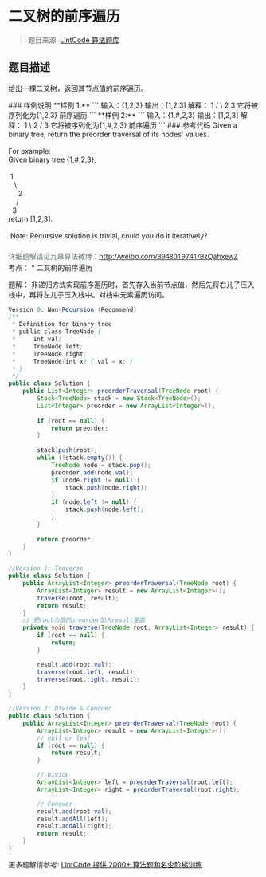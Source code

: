 # 二叉树的前序遍历
 > 题目来源: [LintCode 算法题库](https://www.lintcode.com/problem/binary-tree-preorder-traversal/?utm_source=sc-github-wzz)
 ## 题目描述
 <p>给出一棵二叉树，返回其节点值的前序遍历。</p>
 ### 样例说明
 **样例 1:**
```
输入：{1,2,3}
输出：[1,2,3]
解释：
   1
  / \
 2   3
它将被序列化为{1,2,3}
前序遍历
```
**样例 2:**
```
输入：{1,#,2,3}
输出：[1,2,3]
解释：
1
 \
  2
 /
3
它将被序列化为{1,#,2,3}
前序遍历
```
 ### 参考代码
 Given a binary tree, return the preorder traversal of its nodes' values.&nbsp;<div><br></div><div>For example:&nbsp;</div><div>Given binary tree {1,#,2,3},&nbsp;</div><div><br></div><div>&nbsp;1&nbsp;</div><div>&nbsp; &nbsp;\&nbsp;</div><div>&nbsp; &nbsp; &nbsp;2&nbsp;</div><div>&nbsp; &nbsp; /&nbsp;</div><div>&nbsp; 3&nbsp;</div><div>return [1,2,3].&nbsp;</div><div><br></div><div>&nbsp;Note: Recursive solution is trivial, could you do it iteratively?</div><div><span style="color: rgb(102, 110, 112); font-family: 'Open Sans', Arial, sans-serif; line-height: 22.3999996185303px;"><br></span></div><div><span style="color: rgb(102, 110, 112); font-family: 'Open Sans', Arial, sans-serif; line-height: 22.3999996185303px;">详细题解请见九章算法微博：</span><font color="#666e70" face="Open Sans, Arial, sans-serif"><span style="line-height: 22.3999996185303px;"><a href="http://weibo.com/3948019741/BzQahxewZ" target="_blank">http://weibo.com/3948019741/BzQahxewZ</a></span></font><br></div>
考点：
* 二叉树的前序遍历

题解：
非递归方式实现前序遍历时，首先存入当前节点值，然后先将右儿子压入栈中，再将左儿子压入栈中。对栈中元素遍历访问。
```java
Version 0: Non-Recursion (Recommend)
/**
 * Definition for binary tree
 * public class TreeNode {
 *     int val;
 *     TreeNode left;
 *     TreeNode right;
 *     TreeNode(int x) { val = x; }
 * }
 */
public class Solution {
    public List<Integer> preorderTraversal(TreeNode root) {
        Stack<TreeNode> stack = new Stack<TreeNode>();
        List<Integer> preorder = new ArrayList<Integer>();
        
        if (root == null) {
            return preorder;
        }
        
        stack.push(root);
        while (!stack.empty()) {
            TreeNode node = stack.pop();
            preorder.add(node.val);
            if (node.right != null) {
                stack.push(node.right);
            }
            if (node.left != null) {
                stack.push(node.left);
            }
        }
        
        return preorder;
    }
}

//Version 1: Traverse
public class Solution {
    public ArrayList<Integer> preorderTraversal(TreeNode root) {
        ArrayList<Integer> result = new ArrayList<Integer>();
        traverse(root, result);
        return result;
    }
    // 把root为跟的preorder加入result里面
    private void traverse(TreeNode root, ArrayList<Integer> result) {
        if (root == null) {
            return;
        }

        result.add(root.val);
        traverse(root.left, result);
        traverse(root.right, result);
    }
}

//Version 2: Divide & Conquer
public class Solution {
    public ArrayList<Integer> preorderTraversal(TreeNode root) {
        ArrayList<Integer> result = new ArrayList<Integer>();
        // null or leaf
        if (root == null) {
            return result;
        }

        // Divide
        ArrayList<Integer> left = preorderTraversal(root.left);
        ArrayList<Integer> right = preorderTraversal(root.right);

        // Conquer
        result.add(root.val);
        result.addAll(left);
        result.addAll(right);
        return result;
    }
}
```
 更多题解请参考: [LintCode 提供 2000+ 算法题和名企阶梯训练](https://www.lintcode.com/problem/?utm_source=sc-github-wzz)